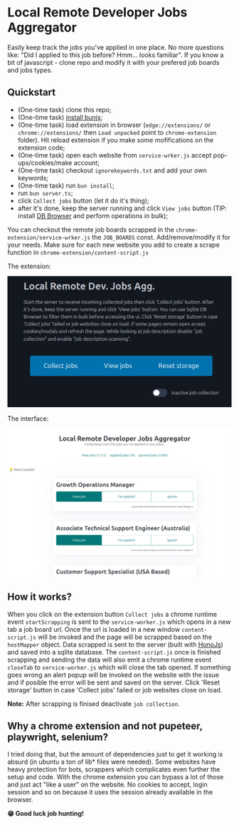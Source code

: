 # Local Remote Developer Jobs Aggregator

Easily keep track the jobs you've applied in one place. 
No more questions like: "Did I applied to this job before? Hmm... looks familiar". 
If you know a bit of javascript - clone repo and modify it with your prefered job boards and jobs types.


## Quickstart

- (One-time task) clone this repo;
- (One-time task) [install bunjs](https://bun.sh/docs/installation);
- (One-time task) load extension in browser (`edge://extensions/` or `chrome://extensions/` then `Load unpacked` point to `chrome-extension` folder). Hit reload extension if you make some mofifications on the extension code;
- (One-time task) open each website from `service-wrker.js` accept pop-ups/cookies/make account;
- (One-time task) checkout `ignorekeywords.txt` and add your own keywords;
- (One-time task) run `bun install`;
- run `bun server.ts`;
- click `Collect jobs` button (let it do it's thing);
- after it's done, keep the server running and click `View jobs` button (TIP: install [DB Browser](https://sqlitebrowser.org/) and perform operations in bulk);

You can checkout the remote job boards scrapped in the `chrome-extension/service-wrker.js` the `JOB_BOARDS` const. Add/remove/modify it for your needs. Make sure for each new website you add to create a scrape function in `chrome-extension/content-script.js`  


The extension:

![](./pics/popext.png)

The interface:

![](./pics/board.png)



## How it works?

When you click on the extension button `Collect jobs` a chrome runtime event `startScrapping` is sent to the `service-worker.js` which opens in a new tab a job board url. 
Once the url is loaded in a new window `content-script.js` will be invoked and the page will be scrapped based on the `hostMapper` object. Data scrapped is sent to the server (built with [HonoJs](https://hono.dev/)) and saved into a sqlite database.
The `content-script.js` once is finished scrapping and sending the data will also emit a chrome runtime event `closeTab` to `service-worker.js` which will close the tab opened.
If something goes wrong an alert popup will be invoked on the website with the issue and if posible the error will be sent and saved on the server. Click 'Reset storage' button in case 'Collect jobs' failed or job websites close on load.

**Note:** 
After scrapping is finised deactivate `job collection`. 



## Why a chrome extension and not pupeteer, playwright, selenium?

I tried doing that, but the amount of dependencies just to get it working is absurd (in ubuntu a ton of lib* files were needed).
Some websites have heavy protection for bots, scrappers which complicates even further the setup and code.
With the chrome extension you can bypass a lot of those and just act "like a user" on the website.
No cookies to accept, login session and so on because it uses the session already available in the browser.


**😁 Good luck job hunting!**

